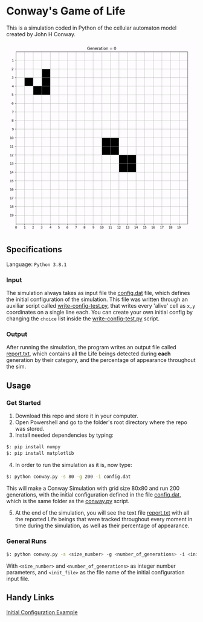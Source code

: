 # Conway's Game of Life

This is a simulation coded in Python of the cellular automaton model created by John H Conway. <br />

![image](https://github.com/the-other-mariana/conways-game-of-life/blob/master/extras/test-1-gif.gif)

## Specifications

Language: `Python 3.8.1`

### Input
The simulation always takes as input file the [config.dat](https://github.com/the-other-mariana/conways-game-of-life/blob/master/config.dat) file, which defines the initial configuration of the simulation. This file was written through an auxiliar script called [write-config-test.py](https://github.com/the-other-mariana/conways-game-of-life/blob/master/write-config-test.py), that writes every 'alive' cell as `x,y` coordinates on a single line each. You can create your own initial config by changing the `choice` list inside the [write-config-test.py](https://github.com/the-other-mariana/conways-game-of-life/blob/master/write-config-test.py) script.

### Output

After running the simulation, the program writes an output file called [report.txt](https://github.com/the-other-mariana/conways-game-of-life/blob/master/report.txt), which contains all the Life beings detected during **each** generation by their category, and the percentage of appearance throughout the sim.

## Usage

### Get Started

1. Download this repo and store it in your computer.
2. Open Powershell and go to the folder's root directory where the repo was stored.
3. Install needed dependencies by typing:
```bash
$: pip install numpy
$: pip install matplotlib
```
4. In order to run the simulation as it is, now type:
```bash
$: python conway.py -s 80 -g 200 -i config.dat
```
This will make a Conway Simulation with grid size 80x80 and run 200 generations, with the initial configuration defined in the file [config.dat](https://github.com/the-other-mariana/conways-game-of-life/blob/master/config.dat), which is the same folder as the [conway.py](https://github.com/the-other-mariana/conways-game-of-life/blob/master/conway.py) script.

5. At the end of the simulation, you will see the text file [report.txt](https://github.com/the-other-mariana/conways-game-of-life/blob/master/report.txt) with all the reported Life beings that were tracked throughout every moment in time during the simulation, as well as their percentage of appearance.

### General Runs
```bash
$: python conway.py -s <size_number> -g <number_of_generations> -i <init_file>
```
With `<size_number>` and `<number_of_generations>` as integer number parameters, and `<init_file>` as the file name of the initial configuration input file. <br />

## Handy Links

[Initial Configuration Example](https://towardsdatascience.com/from-scratch-the-game-of-life-161430453ee3)



